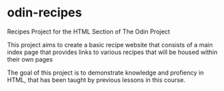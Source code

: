 # odin-recipes
Recipes Project for the HTML Section of The Odin Project

This project aims to create a basic recipe website that consists of a main index page that provides
links to various recipes that will be housed within their own pages 

The goal of this project is to demonstrate knowledge and profiency in HTML, that has been taught 
by previous lessons in this course. 